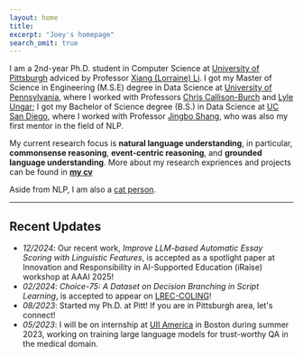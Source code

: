 ```yaml
---
layout: home
title: 
excerpt: "Joey's homepage"
search_omit: true
---
```

I am a 2nd-year Ph.D. student in Computer Science at [University of Pittsburgh](https://www.cs.pitt.edu/) adviced by Professor [Xiang (Lorraine) Li](https://www.cs.pitt.edu/people/full-time-faculty/lorraine-xiang-li). I got my Master of Science in Engineering (M.S.E) degree in Data Science at [University of Pennsylvania](https://dats.seas.upenn.edu), where I worked with Professors [Chris Callison-Burch](https://www.cis.upenn.edu/~ccb/) and [Lyle Ungar](https://www.cis.upenn.edu/~ungar/); I got my Bachelor of Science degree (B.S.) in Data Science at [UC San Diego](https://datascience.ucsd.edu/), where I worked with Professor [Jingbo Shang](https://shangjingbo1226.github.io/), who was also my first mentor in the field of NLP.

My current research focus is **natural language understanding**, in particular, **commonsense reasoning**, **event-centric reasoning**, and **grounded language understanding**. More about my research expriences and projects can be found in **[my cv](/doc/cv.pdf)**

Aside from NLP, I am also a [cat person](https://www.instagram.com/coconut.joey/).

-----

## Recent Updates
- *12/2024*: Our recent work, *Improve LLM-based Automatic Essay Scoring with Linguistic Features*, is accepted as a spotlight paper at Innovation and Responsibility in AI-Supported Education (iRaise) workshop at AAAI 2025!
- *02/2024*: *Choice-75: A Dataset on Decision Branching in Script Learning*, is accepted to appear on [LREC-COLING](https://lrec-coling-2024.org/)!
- *08/2023*: Started my Ph.D. at Pitt! If you are in Pittsburgh area, let's connect!
- *05/2023*: I will be on internship at [UII America](https://www.linkedin.com/company/uii-america-inc) in Boston during summer 2023, working on training large language models for trust-worthy QA in the medical domain.

<!-- ## Older Posts -->

